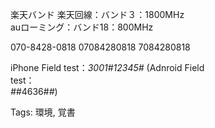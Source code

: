 楽天バンド 楽天回線：バンド３：1800MHz  
auローミング：バンド18：800MHz  

070-8428-0818 07084280818 7084280818

iPhone Field test：_3001\#12345#_ (Adnroid Field  
test：  
_#_\#4636#_#_)

Tags: 環境, 覚書